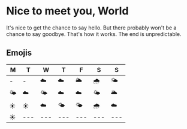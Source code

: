 # Nice to meet you, World

It's nice to get the chance to say hello. But there probably won't be a chance to say goodbye. That's how it works. The end is unpredictable.

## Emojis

| M | T | W | T | F | S | S |
|---|---|---|---|---|---|---|
| - | - | :cloud: | :cloud:  |:sun_behind_large_cloud: | :cloud_with_rain: | :sun_behind_small_cloud:  |
| :sun_behind_small_cloud: | :cloud: | :sun_behind_small_cloud: | :cloud: | :cloud: | :sun_behind_small_cloud: | :sun_behind_large_cloud: |
| :sunny: | :sunny: | :cloud: | :sun_behind_small_cloud: | :sun_behind_small_cloud: | :cloud_with_rain: | :cloud: |
| :sunny: |---|---|---|---|---|---|
 








